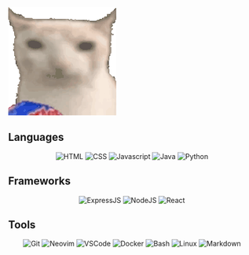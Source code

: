![](https://github.com/Markyriott/markyRiott/blob/main/verycat.gif)

<div align="center">
  <h2 align="left">Languages</h2>
  <img src="https://skillicons.dev/icons?i=html" title="HTML" aria-label="HTML" />
  <img src="https://skillicons.dev/icons?i=css" title="CSS" aria-label="CSS" />
  <img src="https://skillicons.dev/icons?i=javascript" title="Javascript" aria-label="Javascript" />
  <img src="https://skillicons.dev/icons?i=java&theme=light" title="Java" aria-label="Java" />
  <img src="https://skillicons.dev/icons?i=python" title="Python" aria-label="Python" />
  <br>
  <h2 align="left">Frameworks</h2>
  <img src="https://skillicons.dev/icons?i=express" title="ExpressJS" aria-label="ExpressJS" />
  <img src="https://skillicons.dev/icons?i=nodejs" title="NodeJS" aria-label="NodeJS" />
  <img src="https://skillicons.dev/icons?i=react" title="React" aria-label="React" />
  <br>
  <h2 align="left">Tools</h2>
  <img src="https://skillicons.dev/icons?i=git" title="Git" aria-label="Git" />
  <img src="https://skillicons.dev/icons?i=neovim" title="Neovim" aria-label="Neovim" />
  <img src="https://skillicons.dev/icons?i=vscode" title="VSCode" aria-label="VSCode" />
  <img src="https://skillicons.dev/icons?i=docker" title="Docker" aria-label="Docker" />
  <img src="https://skillicons.dev/icons?i=bash" title="Bash" aria-label="Bash" />
  <img src="https://skillicons.dev/icons?i=linux" title="Linux" aria-label="Linux" />
  <img src="https://skillicons.dev/icons?i=md" title="Markdown" aria-label="Markdown" />
</div>

